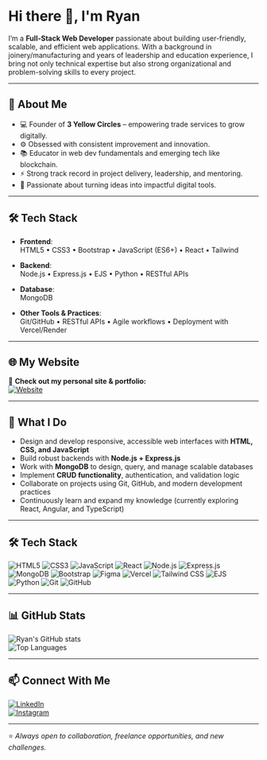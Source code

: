 # Hi there 👋, I'm Ryan

I’m a **Full-Stack Web Developer** passionate about building user-friendly, scalable, and efficient web applications. With a background in joinery/manufacturing and years of leadership and education experience, I bring not only technical expertise but also strong organizational and problem-solving skills to every project.  

---

## 🚀 About Me
- 💻 Founder of **3 Yellow Circles** – empowering trade services to grow digitally.
- ⚙️ Obsessed with consistent improvement and innovation.
- 📚 Educator in web dev fundamentals and emerging tech like blockchain.
- ⚡ Strong track record in project delivery, leadership, and mentoring.
- 🌱 Passionate about turning ideas into impactful digital tools.

---

## 🛠️ Tech Stack

- **Frontend**:  
  HTML5 • CSS3 • Bootstrap • JavaScript (ES6+) • React • Tailwind 

- **Backend**:  
  Node.js • Express.js • EJS • Python • RESTful APIs

- **Database**:  
  MongoDB

- **Other Tools & Practices**:  
  Git/GitHub • RESTful APIs • Agile workflows • Deployment with Vercel/Render

---

## 🌐 My Website  
🎯 **Check out my personal site & portfolio:**  
[![Website](https://img.shields.io/badge/🌏%20ryancjeffrey.com-000?style=for-the-badge&logo=google-chrome&logoColor=white)](https://www.ryancjeffrey.com)

---

## 🚀 What I Do

- Design and develop responsive, accessible web interfaces with **HTML, CSS, and JavaScript**  
- Build robust backends with **Node.js + Express.js**  
- Work with **MongoDB** to design, query, and manage scalable databases  
- Implement **CRUD functionality**, authentication, and validation logic  
- Collaborate on projects using Git, GitHub, and modern development practices  
- Continuously learn and expand my knowledge (currently exploring React, Angular, and TypeScript)

---

## 🛠 Tech Stack

![HTML5](https://img.shields.io/badge/HTML5-E34F26?logo=html5&logoColor=fff)
![CSS3](https://img.shields.io/badge/CSS3-1572B6?logo=css3&logoColor=fff)
![JavaScript](https://img.shields.io/badge/JavaScript-F7DF1E?logo=javascript&logoColor=000)
![React](https://img.shields.io/badge/React-61DAFB?logo=react&logoColor=000)
![Node.js](https://img.shields.io/badge/Node.js-339933?logo=node.js&logoColor=fff)
![Express.js](https://img.shields.io/badge/Express.js-000000?logo=express&logoColor=fff)
![MongoDB](https://img.shields.io/badge/MongoDB-47A248?logo=mongodb&logoColor=fff)
![Bootstrap](https://img.shields.io/badge/Bootstrap-7952B3?logo=bootstrap&logoColor=fff)
![Figma](https://img.shields.io/badge/Figma-F24E1E?logo=figma&logoColor=fff)
![Vercel](https://img.shields.io/badge/Vercel-000000?logo=vercel&logoColor=fff)
![Tailwind CSS](https://img.shields.io/badge/Tailwind-06B6D4?logo=tailwindcss&logoColor=white)
![EJS](https://img.shields.io/badge/EJS-4B32C3?logo=EJS&logoColor=white)
![Python](https://img.shields.io/badge/Python-3776AB?logo=python&logoColor=white)
![Git](https://img.shields.io/badge/Git-F05032?logo=git&logoColor=white)
![GitHub](https://img.shields.io/badge/GitHub-181717?logo=github&logoColor=white)


---

## 📊 GitHub Stats


![Ryan's GitHub stats](https://github-readme-stats.vercel.app/api?username=trainer-ryan-eqc&show_icons=true&theme=tokyonight)  
![Top Languages](https://github-readme-stats.vercel.app/api/top-langs/?username=trainer-ryan-eqc&layout=compact&theme=tokyonight)

---

## 📫 Connect With Me

[![LinkedIn](https://img.shields.io/badge/LinkedIn-0A66C2?logo=linkedin&logoColor=fff)](https://www.linkedin.com/in/ryan-jeffrey-b21327247/)  
[![Instagram](https://img.shields.io/badge/Instagram-E4405F?logo=instagram&logoColor=fff)](https://www.instagram.com/ryancjeffrey/)  

---

⭐️ *Always open to collaboration, freelance opportunities, and new challenges.*  
